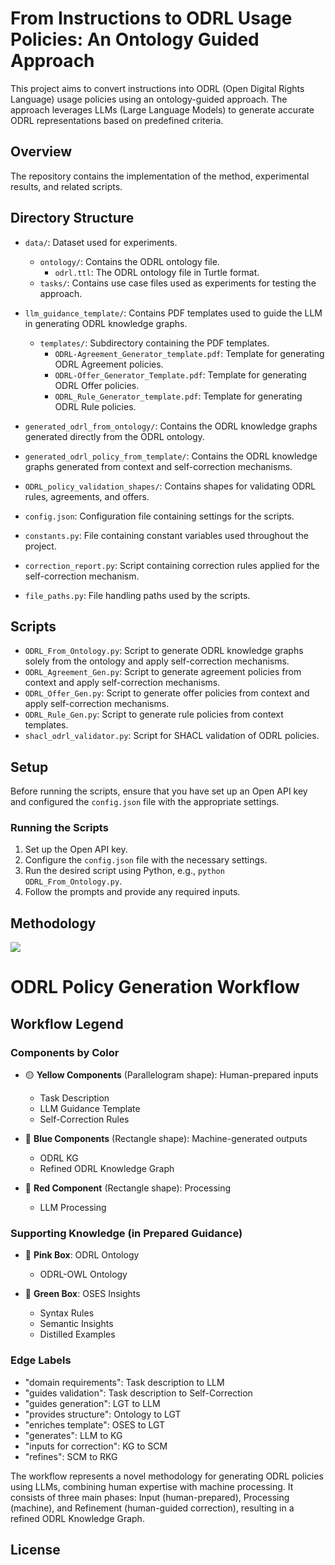 # From Instructions to ODRL Usage Policies: An Ontology Guided Approach

This project aims to convert instructions into ODRL (Open Digital Rights Language) usage policies using an ontology-guided approach. The approach leverages LLMs (Large Language Models) to generate accurate ODRL representations based on predefined criteria.

## Overview

The repository contains the implementation of the method, experimental results, and related scripts.

## Directory Structure

- `data/`: Dataset used for experiments.
  - `ontology/`: Contains the ODRL ontology file.
    - `odrl.ttl`: The ODRL ontology file in Turtle format.
  - `tasks/`: Contains use case files used as experiments for testing the approach.
- `llm_guidance_template/`: Contains PDF templates used to guide the LLM in generating ODRL knowledge graphs.
  - `templates/`: Subdirectory containing the PDF templates.
    - `ODRL-Agreement_Generator_template.pdf`: Template for generating ODRL Agreement policies.
    - `ODRL-Offer_Generator_Template.pdf`: Template for generating ODRL Offer policies.
    - `ODRL_Rule_Generator_template.pdf`: Template for generating ODRL Rule policies.
- `generated_odrl_from_ontology/`: Contains the ODRL knowledge graphs generated directly from the ODRL ontology.
- `generated_odrl_policy_from_template/`: Contains the ODRL knowledge graphs generated from context and self-correction mechanisms.
- `ODRL_policy_validation_shapes/`: Contains shapes for validating ODRL rules, agreements, and offers.

- `config.json`: Configuration file containing settings for the scripts.
- `constants.py`: File containing constant variables used throughout the project.
- `correction_report.py`: Script containing correction rules applied for the self-correction mechanism.
- `file_paths.py`: File handling paths used by the scripts.

## Scripts

- `ODRL_From_Ontology.py`: Script to generate ODRL knowledge graphs solely from the ontology and apply self-correction mechanisms.
- `ODRL_Agreement_Gen.py`: Script to generate agreement policies from context and apply self-correction mechanisms.
- `ODRL_Offer_Gen.py`: Script to generate offer policies from context and apply self-correction mechanisms.
- `ODRL_Rule_Gen.py`: Script to generate rule policies from context templates.
- `shacl_odrl_validator.py`: Script for SHACL validation of ODRL policies.

## Setup

Before running the scripts, ensure that you have set up an Open API key and configured the `config.json` file with the appropriate settings.

### Running the Scripts

1. Set up the Open API key.
2. Configure the `config.json` file with the necessary settings.
3. Run the desired script using Python, e.g., `python ODRL_From_Ontology.py`.
4. Follow the prompts and provide any required inputs.


## Methodology 

[![](https://mermaid.ink/img/pako:eNqdVctu2zgU_RWCgwIzgJ3KD8mxF7OJDU8wdl1YLlpUKga0eCULlUgNRSVO0_x7LyWFkd0ki2hhiOQ593HuMXVPI8mBzmiiWHEgu3koCD7v3pE1SwW5knkhBQhdNvu7efA-pP9UORNkxURSsQTIDo6a_Llj5XcyhzJSaaFTKf4K6ftvDWu13BnaarUmyyrlTESGlBcZ09BBrdaBgXxUMoKyTEXSHvy7DEK6mW9X-BbSdtO_WpuYPmRx_0oqBZFJSrZVBuVTzC1ytxCnAjhpIgh5mwHHqpemYYTZhrHKTr_Er_a1Js152a4M6r8nVPBRQcEURn9srE18wtl82AV19o3QMpPJXQdkns2mPu5vPj8LAcGfC-ov_MD8kGtRpslBl2dR_W3g3wnNjo0o56fXgQ84Rp1GLwVYfAnmaanTDAUjiyPDgZ2EsXXVL1bHKylEM42S3KYaJWN7yKyBSL__98-Qcpkbgyn4v0oV5LXF6E9jgjNggsJCSW5YhgKbqAaG07fWOsUlIEBZnA2HI2hxhZI3NbLUqop0paAGLnct0CjaIEGoNDogUluvdoDGqm3mJiXUDaBFW9O2p6koKrRTLBWJrE9PesCXFqtqq9ZxtiaQ1dTXdxn-IVov4gKMQDGOZvZHHMcs4j1sR34Hs-QTx2mX_duU68NsVBy7VCPaW7mm2DfnXVnuJZ9wZrk8Grlj9wWuFeFTgQZAK2pJGMmlAoKGZCV6mJQHxoHImOyzCmqtcxYdUMv-43A4qn96lzU14Zyakrzx1F3MbUnjgTddDF5tZ_sm7tkgOpfJk64ueB1dmXuu6_C0EGPuRy54wDpcb7ofv9pE7feGDJeYeGrJw0s2eXEoLXlj83IPnFfzntXsb1sqHwPvWOG5rOfU65YaReDGsaU6juvtR69SF1-eRB6dmDcaOJPfqLRHc1B4UXH8Qt6bQCHVB7ytQjrDVw4xqzId0lA8IJRVWuKNG9EZ3izQo0pWyYHOYpaVuKpq985Thtd3bncLJujsnh7pDPNfjDzvcuiMxkNn4LiTHr3DbW904U2H04FjzsbudPTQoz-kxBDOhdujwFMt1br5iNff8jro1xph6nj4BRCwhYY?type=png)](https://mermaid.live/edit#pako:eNqdVctu2zgU_RWCgwIzgJ3KD8mxF7OJDU8wdl1YLlpUKga0eCULlUgNRSVO0_x7LyWFkd0ki2hhiOQ593HuMXVPI8mBzmiiWHEgu3koCD7v3pE1SwW5knkhBQhdNvu7efA-pP9UORNkxURSsQTIDo6a_Llj5XcyhzJSaaFTKf4K6ftvDWu13BnaarUmyyrlTESGlBcZ09BBrdaBgXxUMoKyTEXSHvy7DEK6mW9X-BbSdtO_WpuYPmRx_0oqBZFJSrZVBuVTzC1ytxCnAjhpIgh5mwHHqpemYYTZhrHKTr_Er_a1Js152a4M6r8nVPBRQcEURn9srE18wtl82AV19o3QMpPJXQdkns2mPu5vPj8LAcGfC-ov_MD8kGtRpslBl2dR_W3g3wnNjo0o56fXgQ84Rp1GLwVYfAnmaanTDAUjiyPDgZ2EsXXVL1bHKylEM42S3KYaJWN7yKyBSL__98-Qcpkbgyn4v0oV5LXF6E9jgjNggsJCSW5YhgKbqAaG07fWOsUlIEBZnA2HI2hxhZI3NbLUqop0paAGLnct0CjaIEGoNDogUluvdoDGqm3mJiXUDaBFW9O2p6koKrRTLBWJrE9PesCXFqtqq9ZxtiaQ1dTXdxn-IVov4gKMQDGOZvZHHMcs4j1sR34Hs-QTx2mX_duU68NsVBy7VCPaW7mm2DfnXVnuJZ9wZrk8Grlj9wWuFeFTgQZAK2pJGMmlAoKGZCV6mJQHxoHImOyzCmqtcxYdUMv-43A4qn96lzU14Zyakrzx1F3MbUnjgTddDF5tZ_sm7tkgOpfJk64ueB1dmXuu6_C0EGPuRy54wDpcb7ofv9pE7feGDJeYeGrJw0s2eXEoLXlj83IPnFfzntXsb1sqHwPvWOG5rOfU65YaReDGsaU6juvtR69SF1-eRB6dmDcaOJPfqLRHc1B4UXH8Qt6bQCHVB7ytQjrDVw4xqzId0lA8IJRVWuKNG9EZ3izQo0pWyYHOYpaVuKpq985Thtd3bncLJujsnh7pDPNfjDzvcuiMxkNn4LiTHr3DbW904U2H04FjzsbudPTQoz-kxBDOhdujwFMt1br5iNff8jro1xph6nj4BRCwhYY)

# ODRL Policy Generation Workflow
## Workflow Legend
### Components by Color
- 🟡 **Yellow Components** (Parallelogram shape): Human-prepared inputs
  - Task Description
  - LLM Guidance Template
  - Self-Correction Rules

- 🔵 **Blue Components** (Rectangle shape): Machine-generated outputs
  - ODRL KG
  - Refined ODRL Knowledge Graph

- 🔴 **Red Component** (Rectangle shape): Processing
  - LLM Processing

### Supporting Knowledge (in Prepared Guidance)
- 🌸 **Pink Box**: ODRL Ontology
  - ODRL-OWL Ontology

- 🌿 **Green Box**: OSES Insights
  - Syntax Rules
  - Semantic Insights
  - Distilled Examples

### Edge Labels
- "domain requirements": Task description to LLM
- "guides validation": Task description to Self-Correction
- "guides generation": LGT to LLM
- "provides structure": Ontology to LGT
- "enriches template": OSES to LGT
- "generates": LLM to KG
- "inputs for correction": KG to SCM
- "refines": SCM to RKG

The workflow represents a novel methodology for generating ODRL policies using LLMs, combining human expertise with machine processing. It consists of three main phases: Input (human-prepared), Processing (machine), and Refinement (human-guided correction), resulting in a refined ODRL Knowledge Graph.

## License


